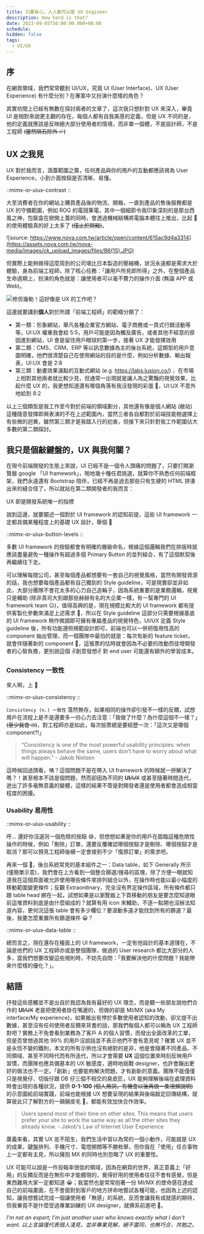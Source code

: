 ```yaml
---
title: 只要有心，人人都可以是 UX Engineer
description: How hard is that?
date: 2023-09-05T16:00:00.000+08:00
schedule:
hidden: false
tags:
  - UI/UX
---
```



## 序

在網頁領域，我們常常聽到 UI/UX，究竟 UI (User Interface)、UX (User Experience) 有什麼分別？在專案中又扮演什麼樣的角色？

其實坊間上已經有無數在探討兩者的文章了，這次我只想針對 UX 來深入，畢竟 UI 是相對來說更主觀的存在，每個人都有自我美感的定義，但是 UX 不同的是，他的定義就應該是反映絕大部分使用者的情境，而非單一個體，不是設計師，不是工程師 ~~(當然隕石除外 ☄️)~~

## UX 之我見

UX 對於我而言，涵蓋範圍之廣，任何產品與你的用戶的互動都應該視為 User Experience，小到介面按鈕是否清晰、易懂。

::mimx-or-uiux-contrast
::

大至消費者在你的網站上購買產品後的物流、開箱，一直到產品的售後服務都是 UX 的守備範圍，例如 ROG 的電競筆電，其中一個細節令我印象深刻的是那台西風之神，包裝盒在掀開上蓋的同時，會透過機械結構將電腦本體往上推出，比起 🍎 的使用體驗真的好上太多了 ~~(僅止於開箱)~~。

![source: https://www.nova.com.tw/article/open/content/615ac9d4a3314](https://assets.nova.com.tw/nova-media/images/ck_upload_images/files/B6(15).JPG)

但實際上能夠做得這麼周到的公司堪比日本製造的壓縮機，狀況永遠都是需求大於體驗，身為前端工程師，除了核心任務：「讓用戶所見即所得」之外，在整個產品生命週期上，扮演的角色就是：讓使用者可以毫不費力的操作介面 (無論 APP 或 Web)。

![修但幾勒！這好像是 UX 的工作吧？](https://memeprod.ap-south-1.linodeobjects.com/user-template/ee2427949452d783d3a7fa4eaa0ddb9d.png)

這邊就要講到**個人**對於所謂「前端工程師」的範疇分類了：

- 第一類：形象網站，舉凡各種企業官方網站、電子商務或一頁式行銷活動等等，UI:UX 權重我會給 5:5，用戶可能是因為觸及廣告，或者其他不經意的原因進到網站，UI 會是留住用戶眼球的第一步，接著 UX 才能發揮效用
- 第二類：CMS、CRM、ERP 等以訊息數據為主的後台系統，這類型的用戶意圖明確，他們很清楚自己在使用網站的目的是什麼，例如分析數據、輸出報表，UI:UX 會是 2:8
- 第三類：動畫效果滿點的互動式網站 (e.g. https://labs.lusion.co/) ，在市場上相對其他兩者就比較少見，但通常一出現就是讓人為之驚豔的視覺效果，比起什麼 UX 的，我更想知道還有哪個角落有我沒發現的彩蛋 👀，UI:UX 不意外地給到 8:2

以上三個類型是我工作至今對於前端的領域劃分，其他還有像是個人網站 (敝站) 這種隨意發揮即興表演的不在上述範圍內，當然三者各自都對於前端技能樹選擇上有些微的迥異，雖然第三類才是我踏入行的初衷，但接下來只針對我工作範圍佔大多數的第二類探討。

## 我只是個敲鍵盤的，UX 與我何關？

在現今前端開發的生態上來說，UI 已經不是一個令人頭痛的問題了，只要打開瀏覽器 google 「UI framework」，啪地幾十種任君挑選，就算你不熟悉任何前端框架，我們永遠還有 Bootstrap 陪伴，已經不再是過去那些只有生硬的 HTML 拼湊出來的縫合怪了，所以就站在第二類開發者的我而言：

<div class="text-center font-bold text-xl">UX 即是開發系統唯一的指標</div>

說到這邊，就要闡述一個對於 UI framework 的認知前提，這些 UI framework 一定都具備某種程度上的基礎 UX 設計，舉個 🌰

::mimx-or-uiux-button-levels
::

多數 UI framework 的按鈕都會有明確的層級命名，根據這個邏輯我們在排版時就應該盡量避免一種操作有超過多個 Primary Button 的並列組合，有了這個默契後再繼續往下走。

可以理解每間公司，甚至每個產品都想要有一套自己的視覺風格，當然有開發資源的話，我也想要每個產品都有自己獨到的 Style guideline，可是現實卻並非如此，大部分團隊不會花太多的心力自己造輪子，因為系統重要的是業務邏輯，視覺只是輔助 (除非貴司大到跟那些赫赫有名的大企業一樣，有一幫專門的 UI framework team 😑)，值得高興的是，現在規模比較大的 UI framework 都有提供客製化參數來滿足上述需求 🙌，所以在 Style guideline 這部分只需要根據基底的 UI framework 稍作微調即可擁有專屬產品的視覺特色，UI/UX 定義 Style guideline 後，所有功能遵照規範設計即可，前端也可以一併把復用性高的 component 抽出管理，而一個團隊中最怕的就是：每次有新的 feature ticket，就會伴隨著新的 component 🤯，這張票的估時就會因為不必要的改動而徒增開發者的心智負擔，更別說這個 ✌️創意發想✌️ 對 end user 可能還有額外的學習成本。

### Consistency 一致性

來人啊，上 🌰

::mimx-or-uiux-consistency
::

`Consistency (n.) 一致性` 蕩然無存，如果相同的操作卻引發不一樣的反饋，試想用戶在流程上是不是還要多一份心力去注意：「我做了什麼？為什麼這個不一樣？」~~(至少我會 🙄)~~，對工程師亦是如此，每次撿票總是要經歷一次：「這次又是哪個 component?!」

> “Consistency is one of the most powerful usability principles: when things always behave the same, users don’t have to worry about what will happen.” - Jakob Nielsen

這時候回過頭看，咦？這個問題不是在帶入 UI framework 的時候就一併解決了嗎？！甚至根本不該是個問題，然而卻因為不同的 **UI**~~/UX~~ 或甚至隨著時間迭代，迸出了許多毫無意義的變體，這樣的結果不管是對開發者還是使用者都會造成相當程度的困擾。

### Usability 易用性

::mimx-or-uiux-usability
::

呼... 還好你沒選另一個危險的按鈕 😅，但想想如果是你的用戶在面臨這種危險性操作的時候，例如「刪除」訂單，還要反覆確認哪個按鈕才是刪除、哪個按鈕才是取消？那可以預見工程師後續一定會接到不少「復原訂單」的需求吧。

再來一個 🌰，後台系統常見的基本組件之一：Data table，如下 Generally 所示 (僅簡單示意)，我們會在上方看到一個整合篩選/搜尋的區塊，除了方便一眼就知道我在這個頁面被允許使用哪些條件來排列組合以外，在操作時也能以最小幅度的移動範圍變更條件；反觀 Extraordinary，完全沒有界定操作區域，所有條件都只跟 table head 綁在一起，試想如果是以瀏覽器上下頁移動的朋友是要怎麼知道眼前這堆資料到底是由什麼組成的？就算有用 icon 來輔助，不逐一點開也沒辦法知道內容，更何況這張 table 會有多少欄位？要滾動多遠才能找到所有的篩選？最後，我要怎麼重置所有篩選條件 😀？

::mimx-or-uiux-data-table
::

總而言之，現在還存在檯面上的 UI framework，一定有他設計的基本道理在，不論是他們的 UX 工程師亦或是整個團隊，做過的 User research 都比大部分的人多，當我們想要改變這些規則時，不妨先自問：「我要解決他的什麼問題？我能帶來什麼樣的優化？」。

## 結語

抒發這些感觸並不是出自於我認為我有最好的 UX 理念，而是聽一些朋友說他們合作的 **UI**~~/UX~~ 老是把使用者掛在嘴邊的，但做的卻是 MI/MX (aka My interface/My experience)，如果搬出有悖於多數使用者認知的改動，卻又提不出數據，甚至沒有任何使用者反饋來背書的話，那我們每個人都可以稱為 UX 工程師對吧？實務上不免會看到業務為了客戶 A 的個人習慣，而發出全面改革的工單，但是否曾想過其他 99% 的用戶沒說話並不表示他們不會有意見呢？確實 UX 並不是永恆不變的鐵則，本文的所有示例也沒有絕對的是非，他是會隨著不同產品、不同領域、甚至不同時代而有所迭代，所以才會需要 **UX** 這個位置來時刻反映用戶習慣，而團隊也應具備基本的 UX 敏感度，適時地挑戰 designer，也許會蹦出更好的做法也不一定。「創新」也要能夠解決問題，才有創新的意義。團隊不能僅僅只是視覺仔、切版仔跟 DB 仔三個不相交的臭皮匠，UX 能夠理解後端在處理資料時會出現的各種狀況，提供 **0-1-100** ~~(個人用詞，有機會以後再做一集視頻說明)~~ 的示意圖給前端實踐，前端也能根據 UX 想要呈現的結果與後端敲定回傳結構，就算彼此只了解對方的一顛顛皮毛 🤏，都能有效加快合作效率。

> Users spend most of their time on other sites. This means that users prefer your site to work the same way as all the other sites they already know. - Jakob's Law of Internet User Experience

廣義來看，其實 UX 並不陌生，我們生活中習以為常的一個小動作，可能就是 UX 的成果，鍵盤排列、手機尺寸、電燈開關等不勝枚舉，但你我在「使用」任合事物上一定都有主見，所以擁抱 MX 的同時也別忽略了 UX 的重要性。

UX 可能可以說是一件投報率很低的領域，因為在網頁的世界，真正意義上「好用」的反饋反而是在無形中才能體現的，覺得好用的使用者往往不會有感覺，但是東西難用大家一定都知道 😭；我當然也是常常抱著一份 MI/MX 的使命感在達成自己的前端畫面，在不會面對到客戶的地方拼命地嘗試各種可能，也因為上述的認知，讓我想嘗試完成一個讓使用者「無感」的系統，反而會讓我有成就感的期待，但我畢竟不是什麼受過專業訓練的 UX designer，就佛系前進吧 🤞。


*I'm not an expert; I'm just another user who knows exactly what I don't want. 以上言論僅代表個人淺見，並非專業見解，絕不雷同，也無巧合，共勉之。*
